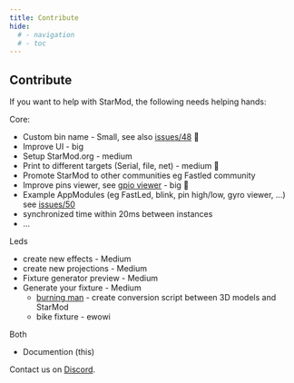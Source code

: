 ```yaml
---
title: Contribute
hide:
  # - navigation
  # - toc
---
```


## Contribute

If you want to help with StarMod, the following needs helping hands:

Core:

* Custom bin name - Small, see also [issues/48](https://github.com/ewowi/StarMod/issues/48) 🚧
* Improve UI - big
* Setup StarMod.org - medium
* Print to different targets (Serial, file, net) - medium 🚧
* Promote StarMod to other communities eg Fastled community
* Improve pins viewer, see [gpio viewer](https://github.com/thelastoutpostworkshop/gpio_viewer/issues/110) - big 🚧
* Example AppModules (eg FastLed, blink, pin high/low, gyro viewer, ...) see [issues/50](https://github.com/ewowi/StarMod/issues/50)
* synchronized time within 20ms between instances
* ...

Leds

* create new effects - Medium
* create new projections - Medium
* Fixture generator preview - Medium
* Generate your fixture - Medium
    * [burning man](https://3dwarehouse.sketchup.com/model/e9de47b1-02f6-4677-a2ad-e73c1af6442f/Burning-Man-Effigy) - create conversion script between 3D models and StarMod 
    * bike fixture - ewowi

Both

* Documention (this)

Contact us on [Discord](https://discord.gg/VGDGGX8qvQ).

